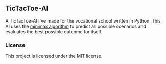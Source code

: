 ## TicTacToe-AI
A TicTacToe-AI I've made for the vocational school written in Python.
This AI uses the [minimax algorithm](https://en.wikipedia.org/wiki/Minimax) to predict all possible scenarios and evaluates the best possible outcome for itself.

### License
This project is licensed under the MIT license.